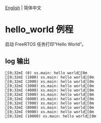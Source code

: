 [English](./README_EN.md) | 简体中文

# hello_world 例程

启动 FreeRTOS 任务打印“Hello World”。

## log 输出

```
[0;32mI (0) xs.main: hello world[0m
[0;32mI (1000) xs.main: hello world[0m
[0;32mI (2000) xs.main: hello world[0m
[0;32mI (3000) xs.main: hello world[0m
[0;32mI (4000) xs.main: hello world[0m
[0;32mI (5000) xs.main: hello world[0m
[0;32mI (6000) xs.main: hello world[0m
[0;32mI (7000) xs.main: hello world[0m
[0;32mI (8000) xs.main: hello world[0m
[0;32mI (9000) xs.main: hello world[0m
[0;32mI (10000) xs.main: hello world[0m
```
